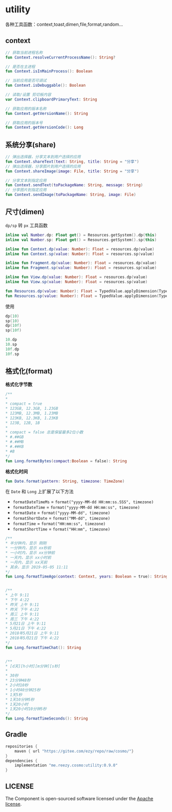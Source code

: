# utility

各种工具函数：context,toast,dimen,file,format,random...

## context

```kotlin
// 获取当前进程名称
fun Context.resolveCurrentProcessName(): String?

// 是否在主进程
fun Context.isInMainProcess(): Boolean

// 当前应用是否可调试
fun Context.isDebuggable(): Boolean

// 读取/设置 剪切板内容
var Context.clipboardPrimaryText: String

// 获取应用的版本名称
fun Context.getVersionName(): String 

// 获取应用的版本号
fun Context.getVersionCode(): Long 
```

## 系统分享(share)

```kotlin
// 弹出选择器，分享文本到用户选择的应用
fun Context.shareText(text: String, title: String = "分享")
// 弹出选择器，分享图片到用户选择的应用
fun Context.shareImage(image: File, title: String = "分享") 

// 分享文本到指定应用
fun Context.sendText(toPackageName: String, message: String)
// 分享图片到指定应用
fun Context.sendImage(toPackageName: String, image: File) 
```

## 尺寸(dimen)

`dp/sp` 转 `px` 工具函数

```kotlin  
inline val Number.dp: Float get() = Resources.getSystem().dp(this)
inline val Number.sp: Float get() = Resources.getSystem().sp(this)

inline fun Context.dp(value: Number): Float = resources.dp(value)
inline fun Context.sp(value: Number): Float = resources.sp(value)

inline fun Fragment.dp(value: Number): Float = resources.dp(value)
inline fun Fragment.sp(value: Number): Float = resources.sp(value)

inline fun View.dp(value: Number): Float = resources.dp(value)
inline fun View.sp(value: Number): Float = resources.sp(value)

fun Resources.dp(value: Number): Float = TypedValue.applyDimension(TypedValue.COMPLEX_UNIT_DIP, value.toFloat(), displayMetrics)
fun Resources.sp(value: Number): Float = TypedValue.applyDimension(TypedValue.COMPLEX_UNIT_SP, value.toFloat(), displayMetrics)
```

使用

```kotlin  
dp(10) 
sp(10) 
dp(10f) 
sp(10f) 

10.dp 
10.sp 
10f.dp 
10f.sp 
```
 


## 格式化(format)

**格式化字节数**

```kotlin
/** 
*
* compact = true 
* 123GB, 12.3GB, 1.23GB
* 123MB, 12.3MB, 1.23MB
* 123KB, 12.3KB, 1.23KB
* 123B, 12B, 1B 
*
* compact = false 总是保留最多2位小数 
* #.##GB
* #.##MB
* #.##KB
* #B 
*/
fun Long.formatBytes(compact:Boolean = false): String
```



**格式化时间**

```kotlin
fun Date.format(pattern: String, timezone: TimeZone)
```

在 `Date` 和 `Long` 上扩展了以下方法

- `formatDateTimeMs` = `format("yyyy-MM-dd HH:mm:ss.SSS", timezone)`
- `formatDateTime` = `format("yyyy-MM-dd HH:mm:ss", timezone)`
- `formatDate` = `format("yyyy-MM-dd", timezone)`
- `formatShortDate` = `format("MM-dd", timezone)`
- `formatTime` = `format("HH:mm:ss", timezone)`
- `formatShortTime` = `format("HH:mm", timezone)`

```kotlin 
/** 
* 半分钟内，显示 刚刚
* 一分钟内，显示 xx秒前
* 一小时内，显示 xx分钟前
* 一天内，显示 xx小时前
* 一月内，显示 xx天前
* 其余，显示 2019-05-05 11:11 
*/
fun Long.formatTimeAgo(context: Context, years: Boolean = true): String


/** 
* 上午 9:11
* 下午 4:22
* 昨天 上午 9:11
* 昨天 下午 4:22
* 周三 上午 9:11
* 周三 下午 4:22
* 5月21日 上午 9:11
* 5月21日 下午 4:22
* 2018年5月21日 上午 9:11
* 2018年5月21日 下午 4:22 
*/
fun Long.formatTimeChat(): String


/** 
* [d天][h小时][m分钟][s秒]
*
* 30秒
* 23分钟48秒
* 2小时10秒
* 1小时40分钟25秒
* 1天5秒
* 1天10分钟5秒
* 1天20小时
* 1天20小时10分钟5秒 
*/
fun Long.formatTimeSeconds(): String
```

## Gradle

``` groovy
repositories {
    maven { url "https://gitee.com/ezy/repo/raw/cosmo/"}
}
dependencies {
    implementation "me.reezy.cosmo:utility:0.9.0"
}
```

## LICENSE

The Component is open-sourced software licensed under the [Apache license](LICENSE).